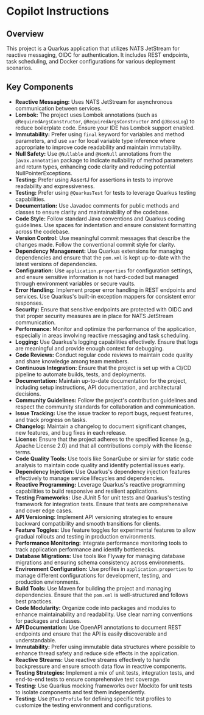 # Copilot Instructions

## Overview

This project is a Quarkus application that utilizes NATS JetStream for reactive messaging, OIDC for authentication. It includes REST endpoints, task scheduling, and Docker configurations for various deployment scenarios.

## Key Components

*   **Reactive Messaging:** Uses NATS JetStream for asynchronous communication between services.
*   **Lombok:** The project uses Lombok annotations (such as `@RequiredArgsConstructor`, `@RequiredArgsConstructor` and `@JBossLog`) to reduce boilerplate code. Ensure your IDE has Lombok support enabled.
*   **Immutability:** Prefer using `final` keyword for variables and method parameters, and use `var` for local variable type inference where appropriate to improve code readability and maintain immutability.
*   **Null Safety:** Use `@Nullable` and `@NonNull` annotations from the `javax.annotation` package to indicate nullability of method parameters and return types, enhancing code clarity and reducing potential NullPointerExceptions.
*   **Testing:** Prefer using AssertJ for assertions in tests to improve readability and expressiveness.
*   **Testing:** Prefer using `@QuarkusTest` for tests to leverage Quarkus testing capabilities.
*   **Documentation:** Use Javadoc comments for public methods and classes to ensure clarity and maintainability of the codebase.
*   **Code Style:** Follow standard Java conventions and Quarkus coding guidelines. Use spaces for indentation and ensure consistent formatting across the codebase.
*   **Version Control:** Use meaningful commit messages that describe the changes made. Follow the conventional commit style for clarity.
*   **Dependency Management:** Use Quarkus extensions for managing dependencies and ensure that the `pom.xml` is kept up-to-date with the latest versions of dependencies.
*   **Configuration:** Use `application.properties` for configuration settings, and ensure sensitive information is not hard-coded but managed through environment variables or secure vaults.
*   **Error Handling:** Implement proper error handling in REST endpoints and services. Use Quarkus's built-in exception mappers for consistent error responses.
*   **Security:** Ensure that sensitive endpoints are protected with OIDC and that proper security measures are in place for NATS JetStream communication.
*   **Performance:** Monitor and optimize the performance of the application, especially in areas involving reactive messaging and task scheduling.
*   **Logging:** Use Quarkus's logging capabilities effectively. Ensure that logs are meaningful and provide enough context for debugging.
*   **Code Reviews:** Conduct regular code reviews to maintain code quality and share knowledge among team members.
*   **Continuous Integration:** Ensure that the project is set up with a CI/CD pipeline to automate builds, tests, and deployments.
*   **Documentation:** Maintain up-to-date documentation for the project, including setup instructions, API documentation, and architectural decisions.
*   **Community Guidelines:** Follow the project's contribution guidelines and respect the community standards for collaboration and communication.
*   **Issue Tracking:** Use the issue tracker to report bugs, request features, and track progress on tasks.
*   **Changelog:** Maintain a changelog to document significant changes, new features, and bug fixes in each release.
*   **License:** Ensure that the project adheres to the specified license (e.g., Apache License 2.0) and that all contributions comply with the license terms.
*   **Code Quality Tools:** Use tools like SonarQube or similar for static code analysis to maintain code quality and identify potential issues early.
*   **Dependency Injection:** Use Quarkus's dependency injection features effectively to manage service lifecycles and dependencies.
*   **Reactive Programming:** Leverage Quarkus's reactive programming capabilities to build responsive and resilient applications.
*   **Testing Frameworks:** Use JUnit 5 for unit tests and Quarkus's testing framework for integration tests. Ensure that tests are comprehensive and cover edge cases.
*   **API Versioning:** Implement API versioning strategies to ensure backward compatibility and smooth transitions for clients.
*   **Feature Toggles:** Use feature toggles for experimental features to allow gradual rollouts and testing in production environments.
*   **Performance Monitoring:** Integrate performance monitoring tools to track application performance and identify bottlenecks.
*   **Database Migrations:** Use tools like Flyway for managing database migrations and ensuring schema consistency across environments.
*   **Environment Configuration:** Use profiles in `application.properties` to manage different configurations for development, testing, and production environments.
*   **Build Tools:** Use Maven for building the project and managing dependencies. Ensure that the `pom.xml` is well-structured and follows best practices.
*   **Code Modularity:** Organize code into packages and modules to enhance maintainability and readability. Use clear naming conventions for packages and classes.
*   **API Documentation:** Use OpenAPI annotations to document REST endpoints and ensure that the API is easily discoverable and understandable.
*   **Immutability:** Prefer using immutable data structures where possible to enhance thread safety and reduce side effects in the application.
*   **Reactive Streams:** Use reactive streams effectively to handle backpressure and ensure smooth data flow in reactive components.
*   **Testing Strategies:** Implement a mix of unit tests, integration tests, and end-to-end tests to ensure comprehensive test coverage.
*   **Testing**: Use Quarkus mocking frameworks over Mockito for unit tests to isolate components and test them independently.
*   **Testing**: Use `@TestProfile` for defining specific test profiles to customize the testing environment and configurations.
